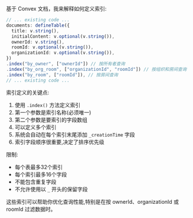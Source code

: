 基于 Convex 文档，我来解释如何定义索引:

```typescript
// ... existing code ...
documents: defineTable({
  title: v.string(),
  initialContent: v.optional(v.string()),
  ownerId: v.string(),
  roomId: v.optional(v.string()),
  organizationId: v.optional(v.string()),
})
.index("by_owner", ["ownerId"]) // 按所有者查询
.index("by_org_room", ["organizationId", "roomId"]) // 按组织和房间查询
.index("by_room", ["roomId"]), // 按房间查询
// ... existing code ...
```

索引定义的关键点:

1. 使用 `.index()` 方法定义索引
2. 第一个参数是索引名称(必须唯一)
3. 第二个参数是要索引的字段数组
4. 可以定义多个索引
5. 系统会自动在每个索引末尾添加 `_creationTime` 字段
6. 索引字段顺序很重要,决定了排序优先级

限制:
- 每个表最多32个索引
- 每个索引最多16个字段
- 不能包含重复字段
- 不允许使用以 `_` 开头的保留字段

这些索引可以帮助你优化查询性能,特别是在按 ownerId、organizationId 或 roomId 过滤数据时。
